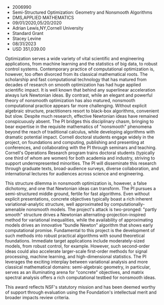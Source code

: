 
* 2006990
* Semi-Structured Optimization: Geometry and Nonsmooth Algorithms
* DMS,APPLIED MATHEMATICS
* 09/01/2020,05/20/2020
* Adrian Lewis,NY,Cornell University
* Standard Grant
* Stacey Levine
* 08/31/2023
* USD 351,039.00

Optimization serves a wide variety of vital scientific and engineering
applications, from machine learning and the statistics of big data, to robust
control systems. Contemporary practice of computational optimization is,
however, too often divorced from its classical mathematical roots. The
scholarship and fast computational technology that has matured from decades of
research on smooth optimization has had huge applied scientific impact. It is
well known that behind any superlinear acceleration always lurk Newtonian ideas.
By contrast, while an elegant and powerful theory of nonsmooth optimization has
also matured, nonsmooth computational practice appears far more challenging.
Without explicit algebraic structure, practitioners resort to black-box
algorithms, convenient but slow. Despite much research, effective Newtonian
ideas have remained conspicuously absent. The PI bridges this disciplinary
chasm, bringing to bear expertise in the requisite mathematics of "nonsmooth"
phenomena beyond the reach of traditional calculus, while developing algorithms
with dramatic potential impact. Cornell doctoral students engage widely in the
project, on foundations and computing, publishing and presenting at conferences,
and collaborating with the PI through seminars and teaching. Cornell's
Operations Research program trains doctoral students (typically one third of
whom are women) for both academia and industry, striving to support
underrepresented minorities. The PI will disseminate this research through
graduate texts, broad-audience surveys, diverse collaboration, and international
lectures for audiences across science and engineering.

This structure dilemma in nonsmooth optimization is, however, a false dichotomy,
and one that Newtonian ideas can transform. The PI pursues a semi-structured
middle ground, fertile for fast algorithms. Even without explicit presentations,
concrete objectives typically boast a rich inherent variational-analytic
structure, well approximated by computationally-amenable nonsmooth models. The
project's attack is two-pronged: "partly smooth" structure drives a Newtonian
alternating-projection-inspired method for variational inequalities, while the
availability of approximating models drives an innovative "bundle Newton"
algorithm that shows early computational promise. Fundamental to this project is
the development of such methods into robust practical algorithms with sound
theoretical foundations. Immediate target applications include moderately-sized
models, from robust control, for example. However, such second-order ideas could
also accelerate larger-scale first-order methods for signal processing, machine
learning, and high-dimensional statistics. The PI leverages the exciting
interplay between variational analysis and more classical mathematical domains:
semi-algebraic geometry, in particular, serves as an illuminating arena for
"concrete" objectives, and matrix spectral analysis offers a rich computational
testbed for nonsmooth ideas.

This award reflects NSF's statutory mission and has been deemed worthy of
support through evaluation using the Foundation's intellectual merit and broader
impacts review criteria.
